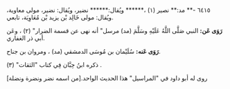 ٦٤١٥ -** مد:** نصير (١) ،****** ويُقال:****** نضير، ويُقال: نضير، مولى معاوية، ويُقال: مولى خَالِد بْن يزيد بْن مُعَاوِيَة، تابعي.

**رَوَى عَن:** النبي صَلَّى اللَّهُ عَلَيْهِ وسَلَّمَ (مد) مرسل" أنه نهى عن قسمة الضرار" (٢) ، وعَن أبي ذر الغفاري.

**رَوَى عَنه:** سُلَيْمان بن مُوسَى الدمشقي (مد) ، ومروان بن جناح.

ذكره ابنُ حِبَّان فِي كتاب "الثقات" (٣) .

روى له أبو داود في "المراسيل" هذا الحديث الواحد.[من اسمه نضر ونضرة ونضلة]